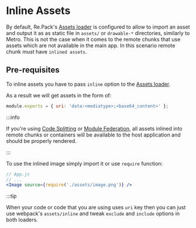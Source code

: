 # Inline Assets

By default, Re.Pack's [Assets loader](/docs/configuration/loaders/assets-loader) is configured to allow to import an asset and output it as as static file in `assets/` or `drawable-*` directories, similarly to Metro.
This is not the case when it comes to the remote chunks that use assets which are not available in the main app. In this scenario remote chunk must have `inlined assets`.

## Pre-requisites

To inline assets you have to pass `inline` option to the [Assets loader](/docs/configuration/loaders/assets-loader).

As a result we will get assets in the form of:

```js
module.exports = { uri: 'data:<mediatype>;<base64_content>' };
```

:::info

If you're using [Code Splitting](#) or [Module Federation](#), all assets inlined into remote chunks or containers will be available to the host application and should be properly rendered.

:::

To use the inlined image simply import it or use `require` function:

```jsx
// App.js
// ...
<Image source={require('./assets/image.png')} />
```

:::tip

When your code or code that you are using uses `uri` key then you can just use webpack's `assets/inline` and tweak `exclude` and `include` options in both loaders.
